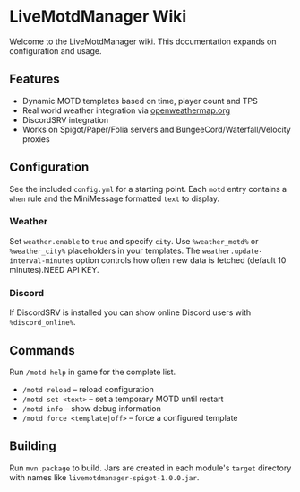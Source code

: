 # LiveMotdManager Wiki

Welcome to the LiveMotdManager wiki. This documentation expands on configuration and usage.

## Features

- Dynamic MOTD templates based on time, player count and TPS
- Real world weather integration via [openweathermap.org](https://openweathermap.org/)
- DiscordSRV integration
- Works on Spigot/Paper/Folia servers and BungeeCord/Waterfall/Velocity proxies

## Configuration

See the included `config.yml` for a starting point. Each `motd` entry contains a `when` rule
and the MiniMessage formatted `text` to display.

### Weather

Set `weather.enable` to `true` and specify `city`. Use `%weather_motd%` or `%weather_city%`
placeholders in your templates. The `weather.update-interval-minutes` option controls how often
new data is fetched (default 10 minutes).NEED API KEY.


### Discord

If DiscordSRV is installed you can show online Discord users with `%discord_online%`.

## Commands

Run `/motd help` in game for the complete list.

- `/motd reload` – reload configuration
- `/motd set <text>` – set a temporary MOTD until restart
- `/motd info` – show debug information
- `/motd force <template|off>` – force a configured template

## Building

Run `mvn package` to build. Jars are created in each module's `target` directory with names like
`livemotdmanager-spigot-1.0.0.jar`.


